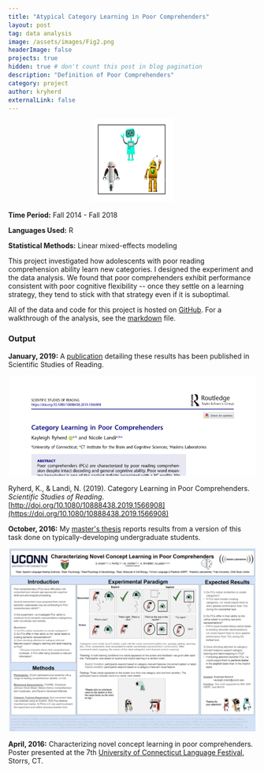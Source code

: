```yaml
---
title: "Atypical Category Learning in Poor Comprehenders"
layout: post
tag: data analysis
image: /assets/images/Fig2.png
headerImage: false
projects: true
hidden: true # don't count this post in blog pagination
description: "Definition of Poor Comprehenders"
category: project
author: kryherd
externalLink: false
---
```


<span style="display:block;text-align:center"> ![Profile Image](/assets/images/Fig2.png)</span>

**Time Period:** Fall 2014 - Fall 2018

**Languages Used:** R

**Statistical Methods:** Linear mixed-effects modeling

This project investigated how adolescents with poor reading comprehension ability learn new categories. I designed the experiment and the data analysis. We found that poor comprehenders exhibit performance consistent with poor cognitive flexibility -- once they settle on a learning strategy, they tend to stick with that strategy even if it is suboptimal.

All of the data and code for this project is hosted on [GitHub](https://github.com/kryherd/CompCat). For a walkthrough of the analysis, see the [markdown](https://github.com/kryherd/CompCat/blob/master/DataCleaningandAnalysis.md) file.

### Output

**January, 2019:** A [publication](https://doi.org/10.1080/10888438.2019.1566908) detailing these results has been published in Scientific Studies of Reading.

<span style="display:block;text-align:center">[<img src="/assets/images/SSR_pub.png" alt="SSR Publication" width="500"/>](https://doi.org/10.1080/10888438.2019.1566908)</span>

Ryherd, K., & Landi, N. (2019). Category Learning in Poor Comprehenders. *Scientific Studies of Reading*. [http://doi.org/10.1080/10888438.2019.1566908](https://doi.org/10.1080/10888438.2019.1566908)

**October, 2016:** My [master's thesis](https://opencommons.uconn.edu/gs_theses/1008/) reports results from a version of this task done on typically-developing undergraduate students.

<span style="display:block;text-align:center"> [<img src="/assets/images/Langfest2016_robot_thumb.png" alt="Langfest 2016 poster" width="500"/>](https://github.com/kryherd/CompCat/blob/master/Langfest_RobotCategory_2016.pdf)</span>

**April, 2016:** Characterizing novel concept learning in poor comprehenders. Poster presented at the 7th [University of Connecticut Language Festival](https://languagefest.uconn.edu/), Storrs, CT.